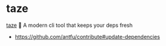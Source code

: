 # taze

[taze](https://npm.im/taze) 🥦 A modern cli tool that keeps your deps fresh

- https://github.com/antfu/contribute#update-dependencies

